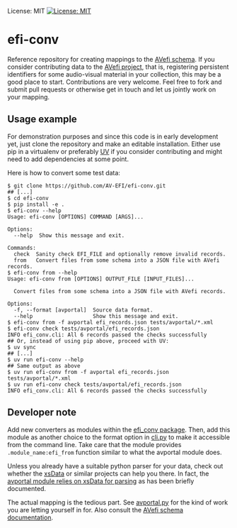 License: MIT
[![License: MIT](https://img.shields.io/badge/License-MIT-yellow.svg)](https://opensource.org/licenses/MIT)

# efi-conv

Reference repository for creating mappings to the [AVefi schema][]. If
you consider contributing data to the [AVefi project][], that is,
registering persistent identifiers for some audio-visual material in
your collection, this may be a good place to start. Contributions are
very welcome. Feel free to fork and submit pull requests or otherwise
get in touch and let us jointly work on your mapping.

[AVefi project]: https://projects.tib.eu/av-efi/
[AVefi schema]: https://av-efi.github.io/av-efi-schema/

## Usage example

For demonstration purposes and since this code is in early development
yet, just clone the repository and make an editable installation.
Either use pip in a virtualenv or preferably [UV][uv_install] if you consider
contributing and might need to add dependencies at some point.

Here is how to convert some test data:

```console
$ git clone https://github.com/AV-EFI/efi-conv.git
## [...]
$ cd efi-conv
$ pip install -e .
$ efi-conv --help
Usage: efi-conv [OPTIONS] COMMAND [ARGS]...

Options:
  --help  Show this message and exit.
  
Commands:
  check  Sanity check EFI_FILE and optionally remove invalid records.
  from   Convert files from some schema into a JSON file with AVefi records.
$ efi-conv from --help
Usage: efi-conv from [OPTIONS] OUTPUT_FILE [INPUT_FILES]...

  Convert files from some schema into a JSON file with AVefi records.

Options:
  -f, --format [avportal]  Source data format.
  --help                   Show this message and exit.
$ efi-conv from -f avportal efi_records.json tests/avportal/*.xml
$ efi-conv check tests/avportal/efi_records.json
INFO efi_conv.cli: All 6 records passed the checks successfully
## Or, instead of using pip above, proceed with UV:
$ uv sync
## [...]
$ uv run efi-conv --help
## Same output as above
$ uv run efi-conv from -f avportal efi_records.json tests/avportal/*.xml
$ uv run efi-conv check tests/avportal/efi_records.json
INFO efi_conv.cli: All 6 records passed the checks successfully
```

[uv_install]: https://docs.astral.sh/uv/getting-started/installation/

## Developer note

Add new converters as modules within the [efi_conv
package](./src/efi_conv). Then, add this module as another choice to
the format option in [cli.py](./src/efi_conv/cli.py) to make it
accessible from the command line. Take care that the module provides
`.module_name:efi_from` function similar to what the avportal module
does.

Unless you already have a suitable python parser for your data, check
out whether the [xsData][xsdata] or similar projects can help you
there. In fact, the [avportal module relies on xsData for
parsing](./src/efi_conv/avportal/README.md) as has been briefly
documented.

The actual mapping is the tedious part. See
[avportal.py](./src/efi_conv/avportal/avportal.py) for the kind of
work you are letting yourself in for. Also consult the [AVefi schema
documentation][AVefi schema].

[xsdata]: https://xsdata.readthedocs.io/
